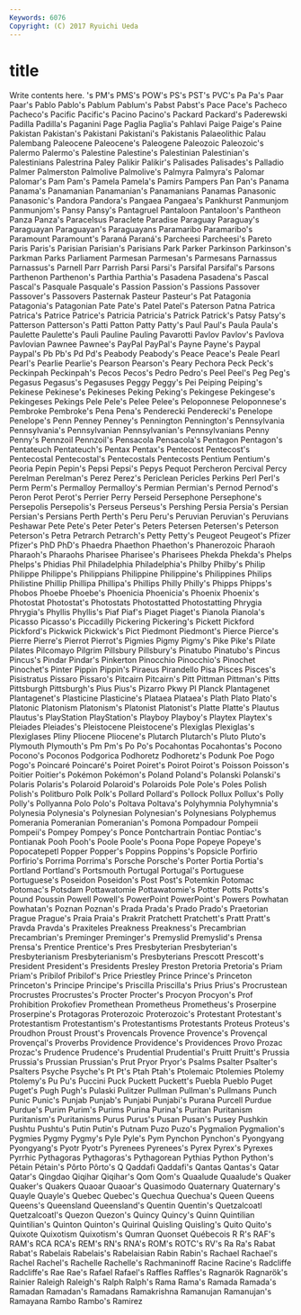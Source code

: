 ```yaml
---
Keywords: 6076 
Copyright: (C) 2017 Ryuichi Ueda
---
```


# title

Write contents here.
's PM's PMS's POW's PS's PST's PVC's Pa
Pa's Paar Paar's Pablo Pablo's Pablum Pablum's Pabst Pabst's Pace
Pace's Pacheco Pacheco's Pacific Pacific's Pacino Pacino's Packard Packard's Paderewski
Padilla Padilla's Paganini Page Paglia Paglia's Pahlavi Paige Paige's Paine
Pakistan Pakistan's Pakistani Pakistani's Pakistanis Palaeolithic Palau Palembang Paleocene Paleocene's
Paleogene Paleozoic Paleozoic's Palermo Palermo's Palestine Palestine's Palestinian Palestinian's Palestinians
Palestrina Paley Palikir Palikir's Palisades Palisades's Palladio Palmer Palmerston Palmolive
Palmolive's Palmyra Palmyra's Palomar Palomar's Pam Pam's Pamela Pamela's Pamirs
Pampers Pan Pan's Panama Panama's Panamanian Panamanian's Panamanians Panamas Panasonic
Panasonic's Pandora Pandora's Pangaea Pangaea's Pankhurst Panmunjom Panmunjom's Pansy Pansy's
Pantagruel Pantaloon Pantaloon's Pantheon Panza Panza's Paracelsus Paraclete Paradise Paraguay
Paraguay's Paraguayan Paraguayan's Paraguayans Paramaribo Paramaribo's Paramount Paramount's Paraná Paraná's
Parcheesi Parcheesi's Pareto Paris Paris's Parisian Parisian's Parisians Park Parker
Parkinson Parkinson's Parkman Parks Parliament Parmesan Parmesan's Parmesans Parnassus Parnassus's
Parnell Parr Parrish Parsi Parsi's Parsifal Parsifal's Parsons Parthenon Parthenon's
Parthia Parthia's Pasadena Pasadena's Pascal Pascal's Pasquale Pasquale's Passion Passion's
Passions Passover Passover's Passovers Pasternak Pasteur Pasteur's Pat Patagonia Patagonia's
Patagonian Pate Pate's Patel Patel's Paterson Patna Patrica Patrica's Patrice
Patrice's Patricia Patricia's Patrick Patrick's Patsy Patsy's Patterson Patterson's Patti
Patton Patty Patty's Paul Paul's Paula Paula's Paulette Paulette's Pauli
Pauline Pauling Pavarotti Pavlov Pavlov's Pavlova Pavlovian Pawnee Pawnee's PayPal
PayPal's Payne Payne's Paypal Paypal's Pb Pb's Pd Pd's Peabody
Peabody's Peace Peace's Peale Pearl Pearl's Pearlie Pearlie's Pearson Pearson's
Peary Pechora Peck Peck's Peckinpah Peckinpah's Pecos Pecos's Pedro Pedro's
Peel Peel's Peg Peg's Pegasus Pegasus's Pegasuses Peggy Peggy's Pei
Peiping Peiping's Pekinese Pekinese's Pekineses Peking Peking's Pekingese Pekingese's Pekingeses
Pekings Pele Pele's Pelee Pelee's Peloponnese Peloponnese's Pembroke Pembroke's Pena
Pena's Penderecki Penderecki's Penelope Penelope's Penn Penney Penney's Pennington Pennington's
Pennsylvania Pennsylvania's Pennsylvanian Pennsylvanian's Pennsylvanians Penny Penny's Pennzoil Pennzoil's Pensacola
Pensacola's Pentagon Pentagon's Pentateuch Pentateuch's Pentax Pentax's Pentecost Pentecost's Pentecostal
Pentecostal's Pentecostals Pentecosts Pentium Pentium's Peoria Pepin Pepin's Pepsi Pepsi's
Pepys Pequot Percheron Percival Percy Perelman Perelman's Perez Perez's Periclean
Pericles Perkins Perl Perl's Perm Perm's Permalloy Permalloy's Permian Permian's
Pernod Pernod's Peron Perot Perot's Perrier Perry Perseid Persephone Persephone's
Persepolis Persepolis's Perseus Perseus's Pershing Persia Persia's Persian Persian's Persians
Perth Perth's Peru Peru's Peruvian Peruvian's Peruvians Peshawar Pete Pete's
Peter Peter's Peters Petersen Petersen's Peterson Peterson's Petra Petrarch Petrarch's
Petty Petty's Peugeot Peugeot's Pfizer Pfizer's PhD PhD's Phaedra Phaethon
Phaethon's Phanerozoic Pharaoh Pharaoh's Pharaohs Pharisee Pharisee's Pharisees Phekda Phekda's
Phelps Phelps's Phidias Phil Philadelphia Philadelphia's Philby Philby's Philip Philippe
Philippe's Philippians Philippine Philippine's Philippines Philips Philistine Phillip Phillipa Phillipa's
Phillips Philly Philly's Phipps Phipps's Phobos Phoebe Phoebe's Phoenicia Phoenicia's
Phoenix Phoenix's Photostat Photostat's Photostats Photostatted Photostatting Phrygia Phrygia's Phyllis
Phyllis's Piaf Piaf's Piaget Piaget's Pianola Pianola's Picasso Picasso's Piccadilly
Pickering Pickering's Pickett Pickford Pickford's Pickwick Pickwick's Pict Piedmont Piedmont's
Pierce Pierce's Pierre Pierre's Pierrot Pierrot's Pigmies Pigmy Pigmy's Pike
Pike's Pilate Pilates Pilcomayo Pilgrim Pillsbury Pillsbury's Pinatubo Pinatubo's Pincus
Pincus's Pindar Pindar's Pinkerton Pinocchio Pinocchio's Pinochet Pinochet's Pinter Pippin
Pippin's Piraeus Pirandello Pisa Pisces Pisces's Pisistratus Pissaro Pissaro's Pitcairn
Pitcairn's Pitt Pittman Pittman's Pitts Pittsburgh Pittsburgh's Pius Pius's Pizarro
Pkwy Pl Planck Plantagenet Plantagenet's Plasticine Plasticine's Plataea Plataea's Plath
Plato Plato's Platonic Platonism Platonism's Platonist Platonist's Platte Platte's Plautus
Plautus's PlayStation PlayStation's Playboy Playboy's Playtex Playtex's Pleiades Pleiades's Pleistocene
Pleistocene's Plexiglas Plexiglas's Plexiglases Pliny Pliocene Pliocene's Plutarch Plutarch's Pluto
Pluto's Plymouth Plymouth's Pm Pm's Po Po's Pocahontas Pocahontas's Pocono
Pocono's Poconos Podgorica Podhoretz Podhoretz's Podunk Poe Pogo Pogo's Poincaré
Poincaré's Poiret Poiret's Poirot Poirot's Poisson Poisson's Poitier Poitier's Pokémon
Pokémon's Poland Poland's Polanski Polanski's Polaris Polaris's Polaroid Polaroid's Polaroids
Pole Pole's Poles Polish Polish's Politburo Polk Polk's Pollard Pollard's
Pollock Pollux Pollux's Polly Polly's Pollyanna Polo Polo's Poltava Poltava's
Polyhymnia Polyhymnia's Polynesia Polynesia's Polynesian Polynesian's Polynesians Polyphemus Pomerania Pomeranian
Pomeranian's Pomona Pompadour Pompeii Pompeii's Pompey Pompey's Ponce Pontchartrain Pontiac
Pontiac's Pontianak Pooh Pooh's Poole Poole's Poona Pope Popeye Popeye's
Popocatepetl Popper Popper's Poppins Poppins's Popsicle Porfirio Porfirio's Porrima Porrima's
Porsche Porsche's Porter Portia Portia's Portland Portland's Portsmouth Portugal Portugal's
Portuguese Portuguese's Poseidon Poseidon's Post Post's Potemkin Potomac Potomac's Potsdam
Pottawatomie Pottawatomie's Potter Potts Potts's Pound Poussin Powell Powell's PowerPoint
PowerPoint's Powers Powhatan Powhatan's Poznan Poznan's Prada Prada's Prado Prado's
Praetorian Prague Prague's Praia Praia's Prakrit Pratchett Pratchett's Pratt Pratt's
Pravda Pravda's Praxiteles Preakness Preakness's Precambrian Precambrian's Preminger Preminger's Premyslid
Premyslid's Prensa Prensa's Prentice Prentice's Pres Presbyterian Presbyterian's Presbyterianism Presbyterianism's
Presbyterians Prescott Prescott's President President's Presidents Presley Preston Pretoria Pretoria's
Priam Priam's Pribilof Pribilof's Price Priestley Prince Prince's Princeton Princeton's
Principe Principe's Priscilla Priscilla's Prius Prius's Procrustean Procrustes Procrustes's Procter
Procter's Procyon Procyon's Prof Prohibition Prokofiev Promethean Prometheus Prometheus's Proserpine
Proserpine's Protagoras Proterozoic Proterozoic's Protestant Protestant's Protestantism Protestantism's Protestantisms Protestants
Proteus Proteus's Proudhon Proust Proust's Provencals Provence Provence's Provençal Provençal's
Proverbs Providence Providence's Providences Provo Prozac Prozac's Prudence Prudence's Prudential
Prudential's Pruitt Pruitt's Prussia Prussia's Prussian Prussian's Prut Pryor Pryor's
Psalms Psalter Psalter's Psalters Psyche Psyche's Pt Pt's Ptah Ptah's
Ptolemaic Ptolemies Ptolemy Ptolemy's Pu Pu's Puccini Puck Puckett Puckett's
Puebla Pueblo Puget Puget's Pugh Pugh's Pulaski Pulitzer Pullman Pullman's
Pullmans Punch Punic Punic's Punjab Punjab's Punjabi Punjabi's Purana Purcell
Purdue Purdue's Purim Purim's Purims Purina Purina's Puritan Puritanism Puritanism's
Puritanisms Purus Purus's Pusan Pusan's Pusey Pushkin Pushtu Pushtu's Putin
Putin's Putnam Puzo Puzo's Pygmalion Pygmalion's Pygmies Pygmy Pygmy's Pyle
Pyle's Pym Pynchon Pynchon's Pyongyang Pyongyang's Pyotr Pyotr's Pyrenees Pyrenees's
Pyrex Pyrex's Pyrexes Pyrrhic Pythagoras Pythagoras's Pythagorean Pythias Python Python's
Pétain Pétain's Pôrto Pôrto's Q Qaddafi Qaddafi's Qantas Qantas's Qatar
Qatar's Qingdao Qiqihar Qiqihar's Qom Qom's Quaalude Quaalude's Quaker Quaker's
Quakers Quaoar Quaoar's Quasimodo Quaternary Quaternary's Quayle Quayle's Quebec Quebec's
Quechua Quechua's Queen Queens Queens's Queensland Queensland's Quentin Quentin's Quetzalcoatl
Quetzalcoatl's Quezon Quezon's Quincy Quincy's Quinn Quintilian Quintilian's Quinton Quinton's
Quirinal Quisling Quisling's Quito Quito's Quixote Quixotism Quixotism's Qumran Quonset
Québecois R R's RAF's RAM's RCA RCA's REM's RN's RNA's
ROM's ROTC's RV's Ra Ra's Rabat Rabat's Rabelais Rabelais's Rabelaisian
Rabin Rabin's Rachael Rachael's Rachel Rachel's Rachelle Rachelle's Rachmaninoff Racine
Racine's Radcliffe Radcliffe's Rae Rae's Rafael Rafael's Raffles Raffles's Ragnarök
Ragnarök's Rainier Raleigh Raleigh's Ralph Ralph's Rama Rama's Ramada Ramada's
Ramadan Ramadan's Ramadans Ramakrishna Ramanujan Ramanujan's Ramayana Rambo Rambo's Ramirez
